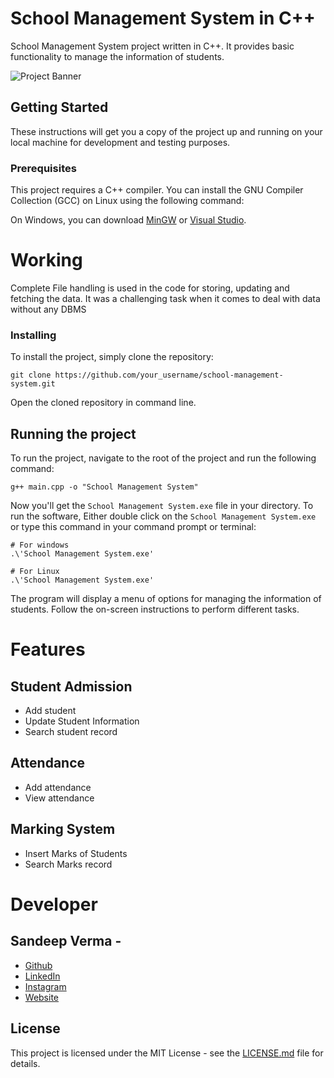 # School Management System in C++

School Management System project written in C++. It provides basic functionality to manage the information of students.

![Project Banner](https://i.ibb.co/ggJrwnC/Screenshot-2023-05-04-104619.png "School")

## Getting Started

These instructions will get you a copy of the project up and running on your local machine for development and testing purposes.

### Prerequisites

This project requires a C++ compiler. You can install the GNU Compiler Collection (GCC) on Linux using the following command:

On Windows, you can download [MinGW](http://www.mingw.org/) or [Visual Studio](https://visualstudio.microsoft.com/downloads/).

# Working
Complete File handling is used in the code for storing, updating and fetching the data.
It was a challenging task when it comes to deal with data without any DBMS

### Installing

To install the project, simply clone the repository:
```
git clone https://github.com/your_username/school-management-system.git
```
Open the cloned repository in command line.

## Running the project

To run the project, navigate to the root of the project and run the following command:
```
g++ main.cpp -o "School Management System"
```
Now you'll get the `School Management System.exe` file in your directory.
To run the software, Either double click on the `School Management System.exe` or type this command in your command prompt or terminal:

```
# For windows
.\'School Management System.exe'

# For Linux
.\'School Management System.exe'
```

The program will display a menu of options for managing the information of students. Follow the on-screen instructions to perform different tasks.

# Features 
## Student Admission
- Add student
- Update Student Information
- Search student record
## Attendance
- Add attendance
- View attendance
## Marking System
- Insert Marks of Students
- Search Marks record


# Developer

## Sandeep Verma - 
- [Github](https://github.com/54ndeepV3rma)
- [LinkedIn](https://www.linkedin.com/in/sandeep-verma-86004421a/)
- [Instagram](https://instagram.com/sandeep.v3rma)
- [Website](https://encoderspro.com)

## License

This project is licensed under the MIT License - see the [LICENSE.md](LICENSE.md) file for details.
